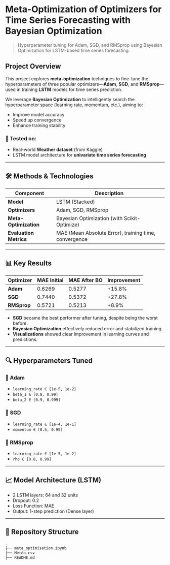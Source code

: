 

#  Meta-Optimization of Optimizers for Time Series Forecasting with Bayesian Optimization

> Hyperparameter tuning for Adam, SGD, and RMSprop using Bayesian Optimization for LSTM-based time series forecasting.

##  Project Overview

This project explores **meta-optimization** techniques to fine-tune the hyperparameters of three popular optimizers—**Adam**, **SGD**, and **RMSprop**—used in training **LSTM** models for time series prediction.

We leverage **Bayesian Optimization** to intelligently search the hyperparameter space (learning rate, momentum, etc.), aiming to:

- Improve model accuracy
- Speed up convergence
- Enhance training stability

### 🧪 Tested on:
- Real-world **Weather dataset** (from Kaggle)
- LSTM model architecture for **univariate time series forecasting**

---

## 🛠️ Methods & Technologies

| Component       | Description |
|----------------|-------------|
| **Model**       | LSTM (Stacked) |
| **Optimizers**  | Adam, SGD, RMSprop |
| **Meta-Optimization** | Bayesian Optimization (with Scikit-Optimize) |
| **Evaluation Metrics** | MAE (Mean Absolute Error), training time, convergence |

---

## 📊 Key Results

| Optimizer | MAE Initial | MAE After BO | Improvement |
|----------|-------------|--------------|-------------|
| **Adam** | 0.6269      | 0.5277       | +15.8%      |
| **SGD**  | 0.7440      | 0.5372       | +27.8%      |
| **RMSprop** | 0.5721  | 0.5213       | +8.9%       |

- **SGD** became the best performer after tuning, despite being the worst before.
- **Bayesian Optimization** effectively reduced error and stabilized training.
- **Visualizations** showed clear improvement in learning curves and predictions.


---

## 🔍 Hyperparameters Tuned

### 📌 Adam
- `learning_rate ∈ [1e-5, 1e-2]`
- `beta_1 ∈ [0.8, 0.99]`
- `beta_2 ∈ [0.9, 0.999]`

### 📌 SGD
- `learning_rate ∈ [1e-4, 1e-1]`
- `momentum ∈ [0.5, 0.99]`

### 📌 RMSprop
- `learning_rate ∈ [1e-5, 1e-2]`
- `rho ∈ [0.8, 0.99]`

---

## 📈 Model Architecture (LSTM)

- 2 LSTM layers: 64 and 32 units
- Dropout: 0.2
- Loss Function: MAE
- Output: 1-step prediction (Dense layer)

---

## 📁 Repository Structure

```bash
.
├── meta_optimisation.ipynb        
├── Météo.csv 
├── README.md                    
